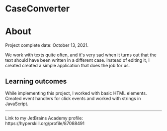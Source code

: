 # CaseConverter
<h1>About</h1>
<p>Project complete date: October 13, 2021.</p>
<p>We work with texts quite often, and it's very sad when it turns out that the text should have been written in a different case. Instead of editing it, I created created a simple application that does the job for us.</p>
<h2>Learning outcomes</h2>
<p>While implementing this project, I worked with basic HTML elements. Created event handlers for click events and worked with strings in JavaScript.</p>

<hr>
Link to my JetBrains Academy profile: https://hyperskill.org/profile/87088491
